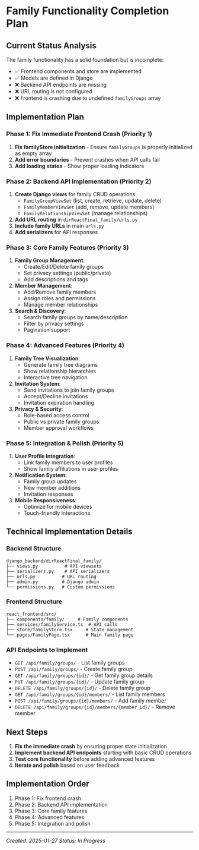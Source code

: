# Family Functionality Completion Plan

## Current Status Analysis
The family functionality has a solid foundation but is incomplete:
- ✅ Frontend components and store are implemented
- ✅ Models are defined in Django
- ❌ Backend API endpoints are missing
- ❌ URL routing is not configured
- ❌ Frontend is crashing due to undefined `familyGroups` array

## Implementation Plan

### Phase 1: Fix Immediate Frontend Crash (Priority 1)
1. **Fix familyStore initialization** - Ensure `familyGroups` is properly initialized as empty array
2. **Add error boundaries** - Prevent crashes when API calls fail
3. **Add loading states** - Show proper loading indicators

### Phase 2: Backend API Implementation (Priority 2)
1. **Create Django views** for family CRUD operations:
   - `FamilyGroupViewSet` (list, create, retrieve, update, delete)
   - `FamilyMemberViewSet` (add, remove, update members)
   - `FamilyRelationshipViewSet` (manage relationships)
2. **Add URL routing** in `dirReactFinal_family/urls.py`
3. **Include family URLs** in main `urls.py`
4. **Add serializers** for API responses

### Phase 3: Core Family Features (Priority 3)
1. **Family Group Management**:
   - Create/Edit/Delete family groups
   - Set privacy settings (public/private)
   - Add descriptions and tags
2. **Member Management**:
   - Add/Remove family members
   - Assign roles and permissions
   - Manage member relationships
3. **Search & Discovery**:
   - Search family groups by name/description
   - Filter by privacy settings
   - Pagination support

### Phase 4: Advanced Features (Priority 4)
1. **Family Tree Visualization**:
   - Generate family tree diagrams
   - Show relationship hierarchies
   - Interactive tree navigation
2. **Invitation System**:
   - Send invitations to join family groups
   - Accept/Decline invitations
   - Invitation expiration handling
3. **Privacy & Security**:
   - Role-based access control
   - Public vs private family groups
   - Member approval workflows

### Phase 5: Integration & Polish (Priority 5)
1. **User Profile Integration**:
   - Link family members to user profiles
   - Show family affiliations in user profiles
2. **Notification System**:
   - Family group updates
   - New member additions
   - Invitation responses
3. **Mobile Responsiveness**:
   - Optimize for mobile devices
   - Touch-friendly interactions

## Technical Implementation Details

### Backend Structure
```
django_backend/dirReactFinal_family/
├── views.py          # API viewsets
├── serializers.py    # API serializers  
├── urls.py          # URL routing
├── admin.py         # Django admin
└── permissions.py   # Custom permissions
```

### Frontend Structure
```
react_frontend/src/
├── components/family/     # Family components
├── services/familyService.ts  # API calls
├── store/familyStore.tsx     # State management
└── pages/FamilyPage.tsx      # Main family page
```

### API Endpoints to Implement
- `GET /api/family/groups/` - List family groups
- `POST /api/family/groups/` - Create family group
- `GET /api/family/groups/{id}/` - Get family group details
- `PUT /api/family/groups/{id}/` - Update family group
- `DELETE /api/family/groups/{id}/` - Delete family group
- `GET /api/family/groups/{id}/members/` - List family members
- `POST /api/family/groups/{id}/members/` - Add family member
- `DELETE /api/family/groups/{id}/members/{member_id}/` - Remove member

## Next Steps
1. **Fix the immediate crash** by ensuring proper state initialization
2. **Implement backend API endpoints** starting with basic CRUD operations
3. **Test core functionality** before adding advanced features
4. **Iterate and polish** based on user feedback

## Implementation Order
1. Phase 1: Fix frontend crash
2. Phase 2: Backend API implementation
3. Phase 3: Core family features
4. Phase 4: Advanced features
5. Phase 5: Integration and polish

---
*Created: 2025-01-27*
*Status: In Progress*
